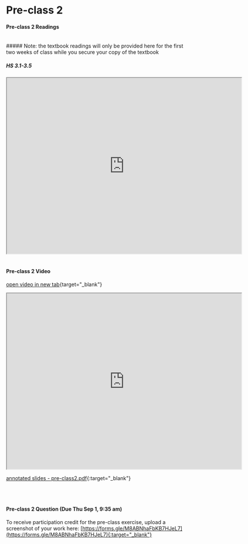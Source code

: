 # Pre-class 2

#### Pre-class 2 Readings

<br>
##### Note: the textbook readings will only be provided here for the first two weeks of class while you secure your copy of the textbook

##### HS 3.1-3.5
<iframe src="https://drive.google.com/file/d/1lC4GySp0Zv_JtMuKcZAx97luvC8gS32z/preview" width="640" height="480" allowfullscreen>
</iframe>

<br>
<br>

#### Pre-class 2 Video
[open video in new tab](https://drive.google.com/file/d/1QI4QClKTP7DMXUtRP5dtewwfi-q3jdW0){target="_blank"}
<iframe src="https://drive.google.com/file/d/1QI4QClKTP7DMXUtRP5dtewwfi-q3jdW0/preview" width="640" height="480" allowfullscreen>
</iframe>

[annotated slides - pre-class2.pdf](https://drive.google.com/file/d/1vH5JbPaGLjhoWqF9PoB0lJL2GaezHV1b/view?usp=sharing){:target="_blank"}

<br>
<br>

#### Pre-class 2 Question (Due Thu Sep 1, 9:35 am)

To receive participation credit for the pre-class exercise, upload a screenshot of your work here:
[https://forms.gle/M8ABNhaFbKB7HJeL7](https://forms.gle/M8ABNhaFbKB7HJeL7){:target="_blank"}


<br>



